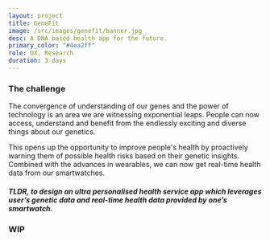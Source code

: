 ```yaml
---
layout: project
title: GeneFit
image: /src/images/genefit/banner.jpg
desc: A DNA based health app for the future.
primary_color: "#4ea2ff"
role: UX, Research
duration: 3 days
---
```


### The challenge

The convergence of understanding of our genes and the power of technology is an area we are witnessing exponential leaps. People can now access, understand and benefit from the endlessly exciting and diverse things about our genetics.

This opens up the opportunity to improve people's health by proactively warning them of possible health risks based on their genetic insights. Combined with the advances in wearables, we can now get real-time health data from our smartwatches.

<div class="mt-5"></div>

##### TLDR, to design an <b>ultra personalised</b> health service app which leverages user’s <b>genetic data</b> and real-time health data provided by one’s smartwatch.

<div class="mt-5"></div>

### WIP